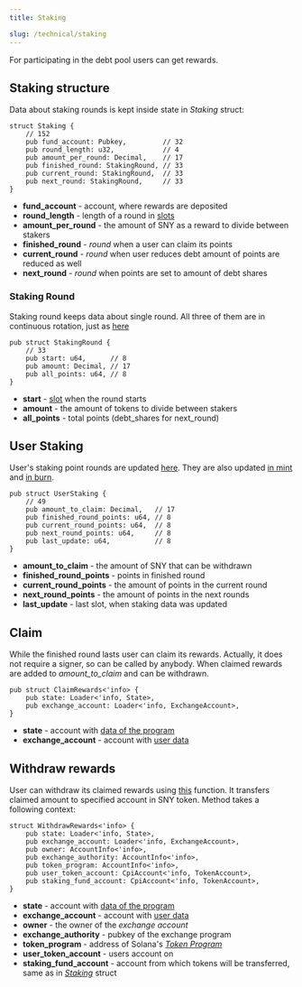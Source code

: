 ```yaml
---
title: Staking 

slug: /technical/staking
---
```


For participating in the debt pool users can get rewards.


## Staking structure

Data about staking rounds is kept inside state in _Staking_ struct:

    struct Staking {
        // 152
        pub fund_account: Pubkey,         // 32
        pub round_length: u32,            // 4
        pub amount_per_round: Decimal,    // 17
        pub finished_round: StakingRound, // 33
        pub current_round: StakingRound,  // 33
        pub next_round: StakingRound,     // 33
    }

  * **fund_account** - account, where rewards are deposited
  * **round_length** - length of a round in [slots](https://docs.solana.com/terminology#slot)
  * **amount_per_round** - the amount of SNY as a reward to divide between stakers
  * **finished_round** - _round_ when a user can claim its points
  * **current_round** - _round_ when user reduces debt amount of points are reduced as well
  * **next_round** - _round_ when points are set to amount of debt shares

### Staking Round

Staking round keeps data about single round. All three of them are in continuous rotation, just as [here](https://github.com/Synthetify/synthetify-protocol/blob/8bd95bc1f4f31f8e774b2b02d1866abbe35404a5/programs/exchange/src/utils.rs#L35-L125)

    pub struct StakingRound {
        // 33
        pub start: u64,      // 8
        pub amount: Decimal, // 17
        pub all_points: u64, // 8
    }

  * **start** - [slot](https://docs.solana.com/terminology#slot) when the round starts
  * **amount** - the amount of tokens to divide between stakers
  * **all_points** - total points (debt_shares for next_round)


## User Staking

User's staking point rounds are updated [here](https://github.com/Synthetify/synthetify-protocol/blob/8bd95bc1f4f31f8e774b2b02d1866abbe35404a5/programs/exchange/src/utils.rs#L126-L145). They are also updated [in mint](https://github.com/Synthetify/synthetify-protocol/blob/8bd95bc1f4f31f8e774b2b02d1866abbe35404a5/programs/exchange/src/lib.rs#L349-L350) and [in burn](https://github.com/Synthetify/synthetify-protocol/blob/8bd95bc1f4f31f8e774b2b02d1866abbe35404a5/programs/exchange/src/lib.rs#L660-L685).

    pub struct UserStaking {
        // 49
        pub amount_to_claim: Decimal,   // 17
        pub finished_round_points: u64, // 8
        pub current_round_points: u64,  // 8
        pub next_round_points: u64,     // 8
        pub last_update: u64,           // 8
    }

  * **amount_to_claim** - the amount of SNY that can be withdrawn
  * **finished_round_points** - points in finished round
  * **current_round_points** - the amount of points in the current round
  * **next_round_points** - the amount of points in the next rounds
  * **last_update** - last slot, when staking data was updated


## Claim

While the finished round lasts user can claim its rewards. Actually, it does not require a signer, so can be called by anybody. When claimed rewards are added to *amount_to_claim* and can be withdrawn.

    pub struct ClaimRewards<'info> {
        pub state: Loader<'info, State>,
        pub exchange_account: Loader<'info, ExchangeAccount>,
    }

  * **state** - account with [data of the program](/docs/technical/state)
  * **exchange_account** - account with [user data](/docs/technical/account#structure-of-account)


## Withdraw rewards

User can withdraw its claimed rewards using [this](https://github.com/Synthetify/synthetify-protocol/blob/8bd95bc1f4f31f8e774b2b02d1866abbe35404a5/programs/exchange/src/lib.rs#L1010-L1045) function. It transfers claimed amount to specified account in SNY token. Method takes a following context:


    struct WithdrawRewards<'info> {
        pub state: Loader<'info, State>,
        pub exchange_account: Loader<'info, ExchangeAccount>,
        pub owner: AccountInfo<'info>,
        pub exchange_authority: AccountInfo<'info>,
        pub token_program: AccountInfo<'info>,
        pub user_token_account: CpiAccount<'info, TokenAccount>,
        pub staking_fund_account: CpiAccount<'info, TokenAccount>,
    }

  * **state** - account with [data of the program](/docs/technical/state)
  * **exchange_account** - account with [user data](/docs/technical/account#structure-of-account)
  * **owner** - the owner of the _exchange account_
  * **exchange_authority** - pubkey of the exchange program
  * **token_program** - address of Solana's [_Token Program_](https://spl.solana.com/token)
  * **user_token_account** - users account on 
  * **staking_fund_account** - account from which tokens will be transferred, same as in [*Staking*](/docs/technical/staking#staking-structure) struct